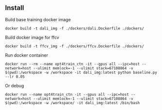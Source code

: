## Install
Build base training docker image 
```
docker build -t dali_img -f ./dockers/dali.Dockerfile ./dockers/
```

Build docker image for ffcv
```
docker build -t ffcv_img -f ./dockers/ffcv.Dockerfile ./dockers/
```

Run docker container
```
docker run --rm --name opt4train_ctn -it --gpus all --ipc=host --network=host --ulimit memlock=-1 --ulimit stack=67108864 -v $(pwd):/workspace -w /workspace -it dali_img:latest python baseline.py --lr 0.05
```
Or debug
```
docker run --name opt4train_ctn -it --gpus all --ipc=host --network=host --ulimit memlock=-1 --ulimit stack=67108864 -v $(pwd):/workspace -w /workspace/ -it dali_img:latest /bin/bash
```